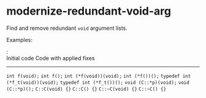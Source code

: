# modernize-redundant-void-arg

Find and remove redundant `void` argument lists.

Examples:

:  
 Initial code Code with applied fixes

---

`int f(void);` `int f();`
`int (*f(void))(void);` `int (*f())();`
`typedef int (*f_t(void))(void);` `typedef int (*f_t())();`
`void (C::*p)(void);` `void (C::*p)();`
`C::C(void) {}` `C::C() {}`
`C::~C(void) {}` `C::~C() {}`
